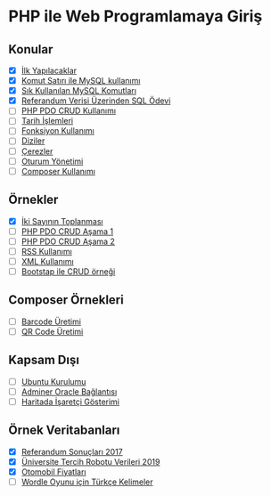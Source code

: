 # PHP ile Web Programlamaya Giriş

## Konular
- [x] [İlk Yapılacaklar](./konular/konu.ilk.yapilacaklar.md)
- [x] [Komut Satırı ile MySQL kullanımı](./konular/konu.mysql.cli.md)
- [x] [Sık Kullanılan MySQL Komutları](./konular/konu.mysql.ozet.md)
- [x] [Referandum Verisi Üzerinden SQL Ödevi](./konular/konu.sql.odev.md)
- [ ] [PHP PDO CRUD Kullanımı](./konular/konu.pdo.md)
- [ ] [Tarih İşlemleri](./konular/konu.date.md)
- [ ] [Fonksiyon Kullanımı](./konular/konu.function.md)
- [ ] [Diziler](./konular/konu.arrays.md)
- [ ] [Çerezler](./konular/konu.cookie.md)
- [ ] [Oturum Yönetimi](./konular/konu.session.md)
- [ ] [Composer Kullanımı](./konular/konu.composer.md)

## Örnekler
- [x] [İki Sayının Toplanması](./ornekler/toplama/)
- [ ] [PHP PDO CRUD Aşama 1](./ornekler/PDO_1/)
- [ ] [PHP PDO CRUD Aşama 2](./ornekler/PDO_2/)
- [ ] [RSS Kullanımı](./ornekler/rss/)
- [ ] [XML Kullanımı](./ornekler/xml/)
- [ ] [Bootstap ile CRUD örneği](./ornekler/bootstrap-php-mysql-crud/)

## Composer Örnekleri
- [ ] [Barcode Üretimi](./ornekler/barcode/)
- [ ] [QR Code Üretimi](./ornekler/qrcode/)

## Kapsam Dışı
- [ ] [Ubuntu Kurulumu](./konular/konu.ubuntu.kurulumu.md)
- [ ] [Adminer Oracle Bağlantısı](./konular/konu.adminer.oracle.md)
- [ ] [Haritada İşaretçi Gösterimi](./konular/konu.harita.md)

## Örnek Veritabanları
- [x] [Referandum Sonuçları 2017](./ornek.veritabanlari/referandum.sql)
- [x] [Üniversite Tercih Robotu Verileri 2019](./ornek.veritabanlari/okullar.sql)
- [x] [Otomobil Fiyatları](./ornek.veritabanlari/otomobil_fiyatlari.sql)
- [ ] [Wordle Oyunu için Türkçe Kelimeler](./ornek.veritabanlari/kelimeler.sql)
